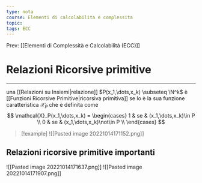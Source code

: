 ```yaml
---
type: nota
course: Elementi di calcolabilita e complessita
topic: 
tags: ECC
---
```


Prev: [[Elementi di Complessità e Calcolabilità (ECC)]]

# Relazioni Ricorsive primitive
---
una [[Relazioni su Insiemi|relazione]] $P(x_1,\dots,x_k) \subseteq \N^k$ è [[Funzioni Ricorsive Primitive|ricorsiva primitiva]] se lo è la sua funzione caratteristica $\mathcal{X}_P$ che è definita come
$$
\mathcal{X}_P(x_1,\dots,x_k) =
\begin{cases}
1 & se & (x_1,\dots,x_k)\in P \\
0 & se & (x_1,\dots,x_k)\not\in P \\
\end{cases}
$$
>[!example]
>![[Pasted image 20221014171152.png]]


## Relazioni ricorsive primitive importanti 
![[Pasted image 20221014171637.png]]
![[Pasted image 20221014171907.png]]